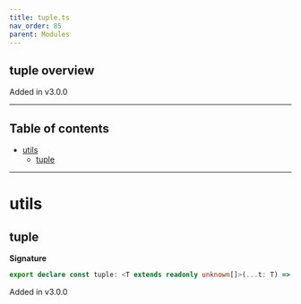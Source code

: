```yaml
---
title: tuple.ts
nav_order: 85
parent: Modules
---
```


## tuple overview

Added in v3.0.0

---

<h2 class="text-delta">Table of contents</h2>

- [utils](#utils)
  - [tuple](#tuple)

---

# utils

## tuple

**Signature**

```ts
export declare const tuple: <T extends readonly unknown[]>(...t: T) => T
```

Added in v3.0.0
